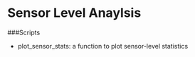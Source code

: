 # Sensor Level Anaylsis

###Scripts

- plot_sensor_stats: a function to plot sensor-level statistics
